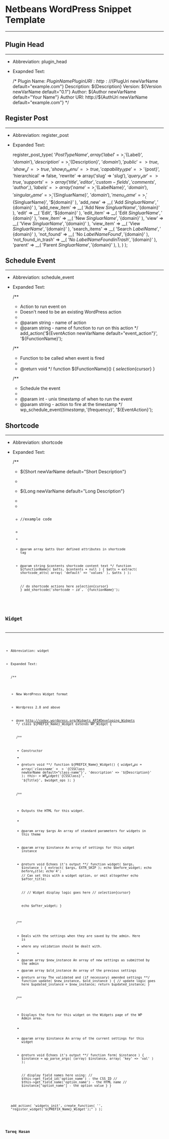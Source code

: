# Netbeans WordPress Snippet Template #
--------------------------------------------

## Plugin Head ##
* * * * * * * * * * * * 
- Abbreviation: plugin_head
- Exapnded Text:


    /*
    Plugin Name: ${PluginName}
    Plugin URI: http://${PlugUri newVarName default="example.com"}
    Description: ${Description}
    Version: ${Version newVarName default="0.1"}
    Author: ${Author newVarName default="Your Name"}
    Author URI: http://${AuthUri newVarName default="example.com"}
    */



## Register Post ##
------------------------------------
- Abbreviation: register_post
- Expanded Text:

    register_post_type( '${PostTypeName}', array(
        'label' => __( '${Label}', '${domain}' ),
        'description' => __( '${Description}', '${domain}' ),
        'public' => true,
        'show_ui' => true,
        'show_in_menu' => true,
        'capability_type' => '${post}',
        'hierarchical' => false,
        'rewrite' => array('slug' => '${slug}'),
        'query_var' => true,
        'supports' => array('title', 'editor', 'custom-fields', 'comments', 'author',),
        'labels' => array(
            'name' => __( '${LabelName}', '${domain}' ),
            'singular_name' => __( '${SingluarName}', '${domain}' ),
            'menu_name' => __( '${SingluarName}', '${domain}' ),
            'add_new' => __( 'Add ${SingluarName}', '${domain}' ),
            'add_new_item' => __( 'Add New ${SingluarName}', '${domain}' ),
            'edit' => __( 'Edit', '${domain}' ),
            'edit_item' => __( 'Edit ${SingluarName}', '${domain}' ),
            'new_item' => __( 'New ${SingluarName}', '${domain}' ),
            'view' => __( 'View ${SingluarName}', '${domain}' ),
            'view_item' => __( 'View ${SingluarName}', '${domain}' ),
            'search_items' => __( 'Search ${LabelName}', '${domain}' ),
            'not_found' => __( 'No ${LabelName} Found', '${domain}' ),
            'not_found_in_trash' => __( 'No ${LabelName} Found in Trash', '${domain}' ),
            'parent' => __( 'Parent ${SingluarName}', '${domain}' ),
        ),
    ) );


## Schedule Event ##
-------------------------------

- Abbreviation: schedule_event
- Expanded Text:

    /**
     * Action to run event on
     * Doesn't need to be an existing WordPress action
     *
     * @param string - name of action
     * @param string - name of function to run on this action
     */
    add_action('${EventAction newVarName default="event_action"}', '${FunctionName}');

    /**
     * Function to be called when event is fired
     *
     * @return void
     */
    function ${FunctionName}() {
        ${selection}${cursor}
    }

    /**
     * Schedule the event
     *
     * @param int - unix timestamp of when to run the event
     * @param string - action to fire at the timestamp
     */
    wp_schedule_event(${timestamp}, '${frequency}', '${EventAction}');

## Shortcode ##
---------------------------

- Abbreviation: shortcode
- Expanded Text: 

    /**
     * ${Short newVarName default="Short Description"}
     *
     * ${Long newVarName default="Long Description"}
     * 
     * <code>
     * //example code
     * <code>
     * 
     * @param array $atts User defined attributes in shortcode tag
     * @param string $contents shortcode content text
     */
    function ${functionName}( $atts, $contents = null ) {
        $atts = extract( shortcode_atts( array(
            'default' => 'values'
        ), $atts ) );

        // do shortcode actions here
        ${selection}${cursor}
    }
    add_shortcode('${shortcode-id}','${functionName}');


## Widget ##
-----------------------

- Abbreviation: widget
- Expanded Text:

    /**
     * New WordPress Widget format
     * Wordpress 2.8 and above
     * @see http://codex.wordpress.org/Widgets_API#Developing_Widgets
     */
    class ${PREFIX_Name}_Widget extends WP_Widget {

        /**
         * Constructor
         *
         * @return void
         **/
        function ${PREFIX_Name}_Widget() {
            $widget_ops = array( 'classname' => '${CSSClass newVarName default="class-name"}', 'description' => '${Description}' );
            $this->WP_Widget( '${CSSClass}', '${Title}', $widget_ops );
        }

        /**
         * Outputs the HTML for this widget.
         *
         * @param array $args An array of standard parameters for widgets in this theme
         * @param array $instance An array of settings for this widget instance
         * @return void Echoes it's output
         **/
        function widget( $args, $instance ) {
            extract( $args, EXTR_SKIP );
            echo $before_widget;
            echo $before_title;
            echo '$4'; // Can set this with a widget option, or omit altogether
            echo $after_title;

            //
            // Widget display logic goes here
            //
            ${selection}${cursor}

            echo $after_widget;
        }

        /**
         * Deals with the settings when they are saved by the admin. Here is
         * where any validation should be dealt with.
         *
         * @param array $new_instance An array of new settings as submitted by the admin
         * @param array $old_instance An array of the previous settings
         * @return array The validated and (if necessary) amended settings
         **/
        function update( $new_instance, $old_instance ) {
            // update logic goes here
            $updated_instance = $new_instance;
            return $updated_instance;
        }

        /**
         * Displays the form for this widget on the Widgets page of the WP Admin area.
         *
         * @param array $instance An array of the current settings for this widget
         * @return void Echoes it's output
         **/
        function form( $instance ) {
            $instance = wp_parse_args( (array) $instance, array( 'key' => 'val' ) );

            // display field names here using:
            // $this->get_field_id('option_name') - the CSS ID
            // $this->get_field_name('option_name') - the HTML name
            // $instance['option_name'] - the option value
        }
    }

    add_action( 'widgets_init', create_function( '', "register_widget('${PREFIX_Name}_Widget');" ) );


### Tareq Hasan ##
